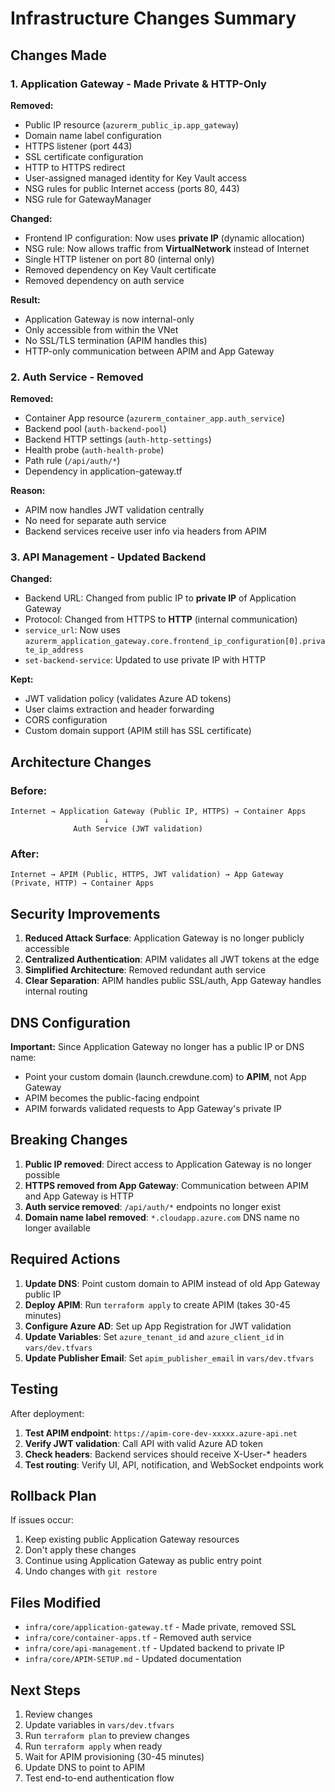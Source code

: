 # Infrastructure Changes Summary

## Changes Made

### 1. Application Gateway - Made Private & HTTP-Only

**Removed:**
- Public IP resource (`azurerm_public_ip.app_gateway`)
- Domain name label configuration
- HTTPS listener (port 443)
- SSL certificate configuration
- HTTP to HTTPS redirect
- User-assigned managed identity for Key Vault access
- NSG rules for public Internet access (ports 80, 443)
- NSG rule for GatewayManager

**Changed:**
- Frontend IP configuration: Now uses **private IP** (dynamic allocation)
- NSG rule: Now allows traffic from **VirtualNetwork** instead of Internet
- Single HTTP listener on port 80 (internal only)
- Removed dependency on Key Vault certificate
- Removed dependency on auth service

**Result:**
- Application Gateway is now internal-only
- Only accessible from within the VNet
- No SSL/TLS termination (APIM handles this)
- HTTP-only communication between APIM and App Gateway

### 2. Auth Service - Removed

**Removed:**
- Container App resource (`azurerm_container_app.auth_service`)
- Backend pool (`auth-backend-pool`)
- Backend HTTP settings (`auth-http-settings`)
- Health probe (`auth-health-probe`)
- Path rule (`/api/auth/*`)
- Dependency in application-gateway.tf

**Reason:**
- APIM now handles JWT validation centrally
- No need for separate auth service
- Backend services receive user info via headers from APIM

### 3. API Management - Updated Backend

**Changed:**
- Backend URL: Changed from public IP to **private IP** of Application Gateway
- Protocol: Changed from HTTPS to **HTTP** (internal communication)
- `service_url`: Now uses `azurerm_application_gateway.core.frontend_ip_configuration[0].private_ip_address`
- `set-backend-service`: Updated to use private IP with HTTP

**Kept:**
- JWT validation policy (validates Azure AD tokens)
- User claims extraction and header forwarding
- CORS configuration
- Custom domain support (APIM still has SSL certificate)

## Architecture Changes

### Before:
```
Internet → Application Gateway (Public IP, HTTPS) → Container Apps
                     ↓
              Auth Service (JWT validation)
```

### After:
```
Internet → APIM (Public, HTTPS, JWT validation) → App Gateway (Private, HTTP) → Container Apps
```

## Security Improvements

1. **Reduced Attack Surface**: Application Gateway is no longer publicly accessible
2. **Centralized Authentication**: APIM validates all JWT tokens at the edge
3. **Simplified Architecture**: Removed redundant auth service
4. **Clear Separation**: APIM handles public SSL/auth, App Gateway handles internal routing

## DNS Configuration

**Important:** Since Application Gateway no longer has a public IP or DNS name:
- Point your custom domain (launch.crewdune.com) to **APIM**, not App Gateway
- APIM becomes the public-facing endpoint
- APIM forwards validated requests to App Gateway's private IP

## Breaking Changes

1. **Public IP removed**: Direct access to Application Gateway is no longer possible
2. **HTTPS removed from App Gateway**: Communication between APIM and App Gateway is HTTP
3. **Auth service removed**: `/api/auth/*` endpoints no longer exist
4. **Domain name label removed**: `*.cloudapp.azure.com` DNS name no longer available

## Required Actions

1. **Update DNS**: Point custom domain to APIM instead of old App Gateway public IP
2. **Deploy APIM**: Run `terraform apply` to create APIM (takes 30-45 minutes)
3. **Configure Azure AD**: Set up App Registration for JWT validation
4. **Update Variables**: Set `azure_tenant_id` and `azure_client_id` in `vars/dev.tfvars`
5. **Update Publisher Email**: Set `apim_publisher_email` in `vars/dev.tfvars`

## Testing

After deployment:

1. **Test APIM endpoint**: `https://apim-core-dev-xxxxx.azure-api.net`
2. **Verify JWT validation**: Call API with valid Azure AD token
3. **Check headers**: Backend services should receive X-User-* headers
4. **Test routing**: Verify UI, API, notification, and WebSocket endpoints work

## Rollback Plan

If issues occur:

1. Keep existing public Application Gateway resources
2. Don't apply these changes
3. Continue using Application Gateway as public entry point
4. Undo changes with `git restore`

## Files Modified

- `infra/core/application-gateway.tf` - Made private, removed SSL
- `infra/core/container-apps.tf` - Removed auth service
- `infra/core/api-management.tf` - Updated backend to private IP
- `infra/core/APIM-SETUP.md` - Updated documentation

## Next Steps

1. Review changes
2. Update variables in `vars/dev.tfvars`
3. Run `terraform plan` to preview changes
4. Run `terraform apply` when ready
5. Wait for APIM provisioning (30-45 minutes)
6. Update DNS to point to APIM
7. Test end-to-end authentication flow
